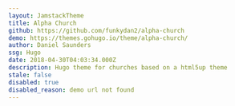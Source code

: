 ```yaml
---
layout: JamstackTheme
title: Alpha Church
github: https://github.com/funkydan2/alpha-church
demo: https://themes.gohugo.io/theme/alpha-church/
author: Daniel Saunders
ssg: Hugo
date: 2018-04-30T04:03:34.000Z
description: Hugo theme for churches based on a html5up theme
stale: false
disabled: true
disabled_reason: demo url not found
---
```

